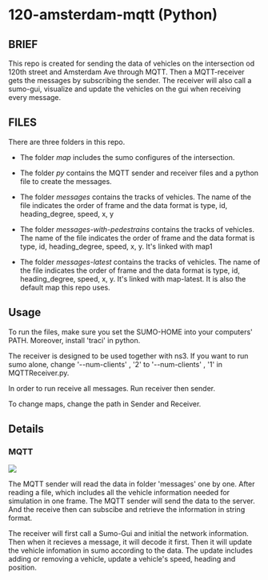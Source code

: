 # 120-amsterdam-mqtt (Python)

## BRIEF
This repo is created for sending the data of vehicles on the intersection od 120th street and Amsterdam Ave through MQTT. Then a MQTT-receiver gets the messages by subscribing the sender. The receiver will also call a sumo-gui, visualize and update the vehicles on the gui when receiving every message.

## FILES
There are three folders in this repo. 
- The folder *map* includes the sumo configures of the intersection. 

- The folder *py* contains the MQTT sender and receiver files and a python file to create the messages. 

- The folder *messages* contains the tracks of vehicles. The name of the file indicates the order of frame and the data format is type, id, heading_degree, speed, x, y

- The folder *messages-with-pedestrains* contains the tracks of vehicles. The name of the file indicates the order of frame and the data format is type, id, heading_degree, speed, x, y. It's linked with map1

- The folder *messages-latest* contains the tracks of vehicles. The name of the file indicates the order of frame and the data format is type, id, heading_degree, speed, x, y. It's linked with map-latest. It is also the default map this repo uses.


## Usage
To run the files, make sure you set the SUMO-HOME into your computers' PATH. Moreover, install 'traci' in python.

The receiver is designed to be used together with ns3. If you want to run sumo alone, change '--num-clients' , '2' to '--num-clients' , '1' in MQTTReceiver.py.

In order to run receive all messages. Run receiver then sender.

To change maps, change the path in Sender and Receiver.


## Details
### MQTT
![](https://mqtt.org/assets/img/mqtt-publish-subscribe.png)

The MQTT sender will read the data in folder 'messages' one by one. After reading a file, which includes all the vehicle information needed for simulation in one frame. The MQTT sender will send the data to the server. And the receive then can subscibe and retrieve the information in string format.

The receiver will first call a Sumo-Gui and initial the network information. Then when it recieves a message, it will decode it first. Then it will update the vehicle infomation in sumo according to the data. The update includes adding or removing a vehicle, update a vehicle's speed, heading and position.
